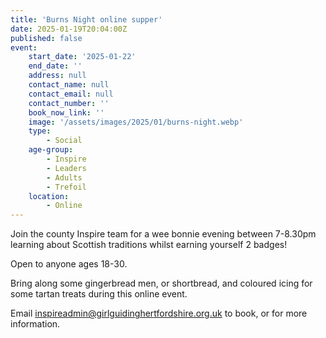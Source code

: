 ```yaml
---
title: 'Burns Night online supper'
date: 2025-01-19T20:04:00Z
published: false
event:
    start_date: '2025-01-22'
    end_date: ''
    address: null
    contact_name: null
    contact_email: null
    contact_number: ''
    book_now_link: ''
    image: '/assets/images/2025/01/burns-night.webp'
    type:
        - Social
    age-group:
        - Inspire
        - Leaders
        - Adults
        - Trefoil
    location:
        - Online
---
```

Join the county Inspire team for a wee bonnie evening between 7-8.30pm learning about Scottish traditions whilst earning yourself 2 badges!

Open to anyone ages 18-30.

Bring along some gingerbread men, or shortbread, and coloured icing for some tartan treats during this online event.

Email <inspireadmin@girlguidinghertfordshire.org.uk> to book, or for more information.
